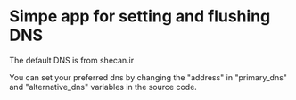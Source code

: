 # Simpe app for setting and flushing DNS

The default DNS is from shecan.ir

You can set your preferred dns by changing the "address" in "primary_dns" and "alternative_dns" variables in the source code.
